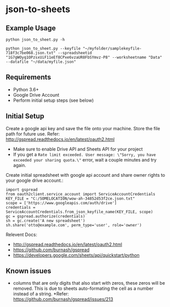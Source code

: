 # json-to-sheets

## Example Usage
`python json_to_sheet.py -h`

`python json_to_sheet.py --keyfile "~/myfolder/samplekeyfile-718f3c7be068.json.txt" --spreadsheetid "1G7gWOyq1OPzsxUiF11eEf8CPxe6vzaUR8FbSYmvz-P8" --worksheetname "Data" --datafile "~/data/myfile.json"`


## Requirements

* Python 3.6+
* Google Drive Account
* Perform initial setup steps (see below)

## Initial Setup

Create a google api key and save the file onto your machine. Store the file path for future use. Refer: http://gspread.readthedocs.io/en/latest/oauth2.html
* Make sure to enable Drive API and Sheets API for your project
* If you get a `Rate limit exceeded. User message: \"Sorry, you have exceeded your sharing quota.\"` error, wait a couple minutes and try again.

Create initial spreadsheet with google api account and share owner rights to your google drive account.:

```
import gspread
from oauth2client.service_account import ServiceAccountCredentials
KEY_FILE = "C:/SOMELOCATION/wow-ah-34852d53f2ce.json.txt"
scope = ['https://www.googleapis.com/auth/drive']
credentials = ServiceAccountCredentials.from_json_keyfile_name(KEY_FILE, scope)
gc = gspread.authorize(credentials)
sh = gc.create('A new spreadsheet')
sh.share('otto@example.com', perm_type='user', role='owner')
```

Relevent Docs:
 - http://gspread.readthedocs.io/en/latest/oauth2.html
 - https://github.com/burnash/gspread
 - https://developers.google.com/sheets/api/quickstart/python


## Known issues
* columns that are only digits that also start with zeros, these zeros will be removed. This is due to sheets auto-formating the cell as a number instead of a string.
  *Refer: https://github.com/burnash/gspread/issues/213
